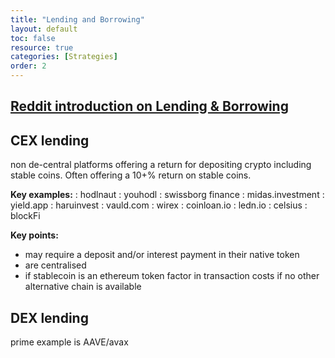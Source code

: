 ```yaml
---
title: "Lending and Borrowing"
layout: default
toc: false
resource: true 
categories: [Strategies]
order: 2
---
```


## [Reddit introduction on Lending & Borrowing](https://www.reddit.com/r/CryptoCurrency/comments/mnzv1c/defi_explained_lending_borrowing/)

## CEX lending
non de-central platforms offering a return for depositing crypto including stable coins. Often offering a 10+% return on stable coins.

**Key examples:**
:   hodlnaut
:   youhodl
:   swissborg finance
:   midas.investment
:   yield.app
:   haruinvest
:   vauld.com
:   wirex
:   coinloan.io
:   ledn.io
:   celsius
:   blockFi

**Key points:**
*   may require a deposit and/or interest payment in their native token
*   are centralised
*   if stablecoin is an ethereum token factor in transaction costs if no other alternative chain is available


## DEX lending
prime example is AAVE/avax
